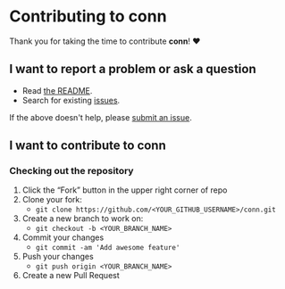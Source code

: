 # Contributing to conn

Thank you for taking the time to contribute **conn**! ❤️

## I want to report a problem or ask a question

- Read [the README](https://github.com/v-braun/conn/blob/master/README.md).
- Search for existing [issues](https://github.com/v-braun/conn/issues).

If the above doesn't help, please [submit an issue](https://github.com/v-braun/conn/issues).

## I want to contribute to conn

### Checking out the repository

1. Click the “Fork” button in the upper right corner of repo
2. Clone your fork:
    - `git clone https://github.com/<YOUR_GITHUB_USERNAME>/conn.git`
3. Create a new branch to work on:
    - `git checkout -b <YOUR_BRANCH_NAME>`    
4. Commit your changes 
    - `git commit -am 'Add awesome feature'`
5. Push your changes
    - `git push origin <YOUR_BRANCH_NAME>`
6. Create a new Pull Request
